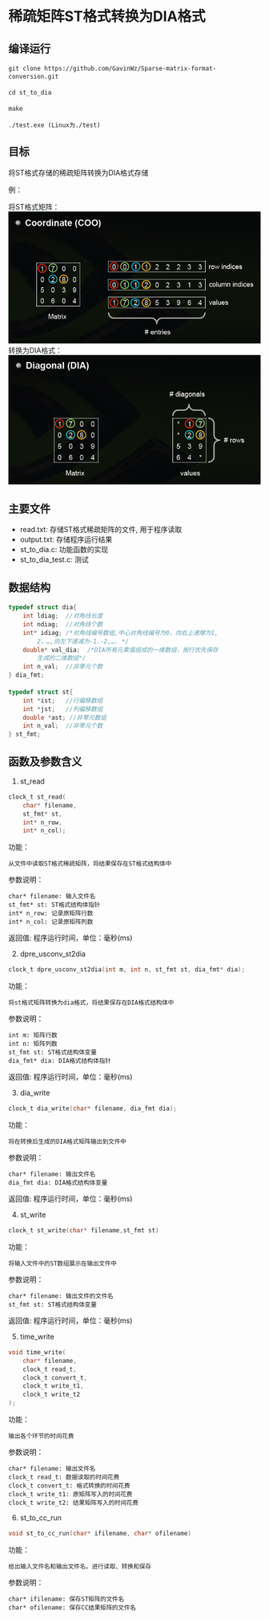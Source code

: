 # 稀疏矩阵ST格式转换为DIA格式

## 编译运行

```
git clone https://github.com/GavinWz/Sparse-matrix-format-conversion.git

cd st_to_dia

make

./test.exe (Linux为./test)
```
## 目标

将ST格式存储的稀疏矩阵转换为DIA格式存储

例：  

将ST格式矩阵：  
![st](./Pictures/st.png)
转换为DIA格式：  
![dia](./Pictures/dia.png)

## 主要文件

* read.txt: 存储ST格式稀疏矩阵的文件, 用于程序读取
* output.txt: 存储程序运行结果
* st_to_dia.c: 功能函数的实现
* st_to_dia_test.c: 测试

## 数据结构

```c
typedef struct dia{
    int ldiag;  //对角线长度
    int ndiag;  //对角线个数
    int* idiag; /*对角线编号数组,中心对角线编号为0，向右上递增为1,
        2，…,向左下递减为-1.-2,…. */ 
    double* val_dia;  /*DIA所有元素值组成的一维数组，按行优先保存
        生成的二维数组*/
    int n_val;  //非零元个数
} dia_fmt;

typedef struct st{
    int *ist;   //行偏移数组
    int *jst;   //列偏移数组
    double *ast; //非零元数组
    int n_val;  //非零元个数
} st_fmt;
```

## 函数及参数含义
1. st_read
```c
clock_t st_read(
    char* filename, 
    st_fmt* st, 
    int* n_row, 
    int* n_col);
```
功能：

    从文件中读取ST格式稀疏矩阵，将结果保存在ST格式结构体中

参数说明：

    char* filename: 输入文件名
    st_fmt* st: ST格式结构体指针
    int* n_row: 记录原矩阵行数
    int* n_col: 记录原矩阵列数

返回值: 程序运行时间，单位：毫秒(ms)

2. dpre_usconv_st2dia
```c
clock_t dpre_usconv_st2dia(int m, int n, st_fmt st, dia_fmt* dia);
```
功能：

    将st格式矩阵转换为dia格式，将结果保存在DIA格式结构体中

参数说明：

    int m: 矩阵行数  
    int n: 矩阵列数  
    st_fmt st: ST格式结构体变量
    dia_fmt* dia: DIA格式结构体指针

返回值: 程序运行时间，单位：毫秒(ms)

3. dia_write
```c
clock_t dia_write(char* filename, dia_fmt dia);
```
功能：

    将在转换后生成的DIA格式矩阵输出到文件中

参数说明：

    char* filename: 输出文件名
    dia_fmt dia: DIA格式结构体变量

返回值: 程序运行时间，单位：毫秒(ms)

4. st_write
```c
clock_t st_write(char* filename,st_fmt st)
```
功能：

    将输入文件中的ST数组展示在输出文件中

参数说明：

    char* filename: 输出文件的文件名
    st_fmt st: ST格式结构体变量

返回值: 程序运行时间，单位：毫秒(ms)

5. time_write
```c
void time_write(
    char* filename, 
    clock_t read_t, 
    clock_t convert_t, 
    clock_t write_t1, 
    clock_t write_t2
);
```
功能：

    输出各个环节的时间花费

参数说明：

    char* filename: 输出文件名
    clock_t read_t: 数据读取的时间花费
    clock_t convert_t: 格式转换的时间花费
    clock_t write_t1: 原矩阵写入的时间花费
    clock_t write_t2: 结果矩阵写入的时间花费

6. st_to_cc_run 
```c
void st_to_cc_run(char* ifilename, char* ofilename)
```
功能：

    给出输入文件名和输出文件名，进行读取、转换和保存

参数说明：

    char* ifilename: 保存ST矩阵的文件名
    char* ofilename: 保存CC结果矩阵的文件名
